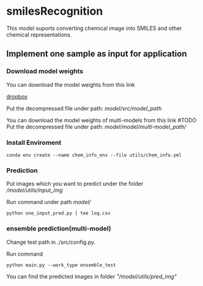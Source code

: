 # smilesRecognition
This model suports converting chemical image into SMILES and other chemical representations.





## Implement one sample as input for application

### Download model weights

You can download the model weights from this link

[dropbox](https://www.dropbox.com/s/yh8pjj03066t5vi/model_path.zip?dl=0)

Put the decompressed file under path:  *model/src/model_path*

You can download the model weights of multi-models from this link
#TODO
Put the decompressed file under path:  *model/model/multi-model_path/*


### Install Enviroment



```
conda env create --name chem_info_env --file utils/chem_info.yml
```



### Prediction

Put images which you want to predict under the folder */model/utils/input_img*

Run command under path *model/*

```
python one_input_pred.py | tee log.csv
```


### ensemble prediction(multi-model)

Change test path in ./src/config.py.

Run command 

```
python main.py --work_type ensemble_test
```



You can find the predicted images in folder *"/model/utils/pred_img"*